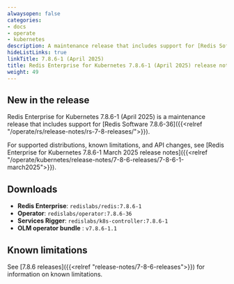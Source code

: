 ```yaml
---
alwaysopen: false
categories:
- docs
- operate
- kubernetes
description: A maintenance release that includes support for [Redis Software 7.8.6-36.
hideListLinks: true
linkTitle: 7.8.6-1 (April 2025)
title: Redis Enterprise for Kubernetes 7.8.6-1 (April 2025) release notes
weight: 49
---
```


## New in the release

Redis Enterprise for Kubernetes 7.8.6-1 (April 2025) is a maintenance release that includes support for [Redis Software 7.8.6-36]({{<relref "/operate/rs/release-notes/rs-7-8-releases/">}}).

For supported distributions, known limitations, and API changes, see [Redis Enterprise for Kubernetes 7.8.6-1 March 2025 release notes]({{<relref "/operate/kubernetes/release-notes/7-8-6-releases/7-8-6-1-march2025">}}).

## Downloads

- **Redis Enterprise**: `redislabs/redis:7.8.6-1`
- **Operator**: `redislabs/operator:7.8.6-36`
- **Services Rigger**: `redislabs/k8s-controller:7.8.6-1`
- **OLM operator bundle** : `v7.8.6-1.1`

## Known limitations

See [7.8.6 releases]({{<relref "release-notes/7-8-6-releases">}}) for information on known limitations.

